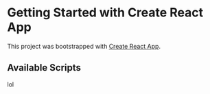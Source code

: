 # Getting Started with Create React App

This project was bootstrapped with [Create React App](https://github.com/facebook/create-react-app).

## Available Scripts

lol